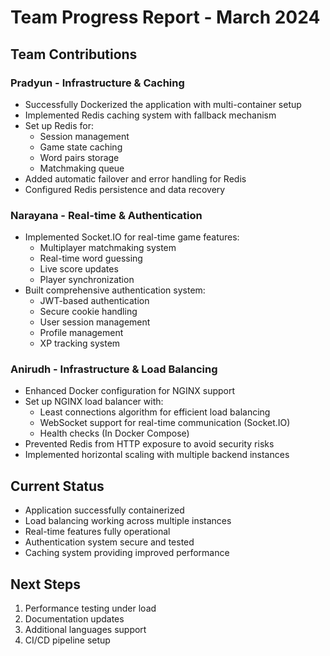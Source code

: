 # Team Progress Report - March 2024

## Team Contributions

### Pradyun - Infrastructure & Caching
- Successfully Dockerized the application with multi-container setup
- Implemented Redis caching system with fallback mechanism
- Set up Redis for:
  - Session management
  - Game state caching
  - Word pairs storage
  - Matchmaking queue
- Added automatic failover and error handling for Redis
- Configured Redis persistence and data recovery

### Narayana - Real-time & Authentication
- Implemented Socket.IO for real-time game features:
  - Multiplayer matchmaking system
  - Real-time word guessing
  - Live score updates
  - Player synchronization
- Built comprehensive authentication system:
  - JWT-based authentication
  - Secure cookie handling
  - User session management
  - Profile management
  - XP tracking system

### Anirudh - Infrastructure & Load Balancing
- Enhanced Docker configuration for NGINX support
- Set up NGINX load balancer with:
	- Least connections algorithm for efficient load balancing
	-	WebSocket support for real-time communication (Socket.IO)
	-	Health checks (In Docker Compose)
-	Prevented Redis from HTTP exposure to avoid security risks
-	Implemented horizontal scaling with multiple backend instances

## Current Status
- Application successfully containerized
- Load balancing working across multiple instances
- Real-time features fully operational
- Authentication system secure and tested
- Caching system providing improved performance

## Next Steps
1. Performance testing under load
2. Documentation updates
3. Additional languages support
4. CI/CD pipeline setup